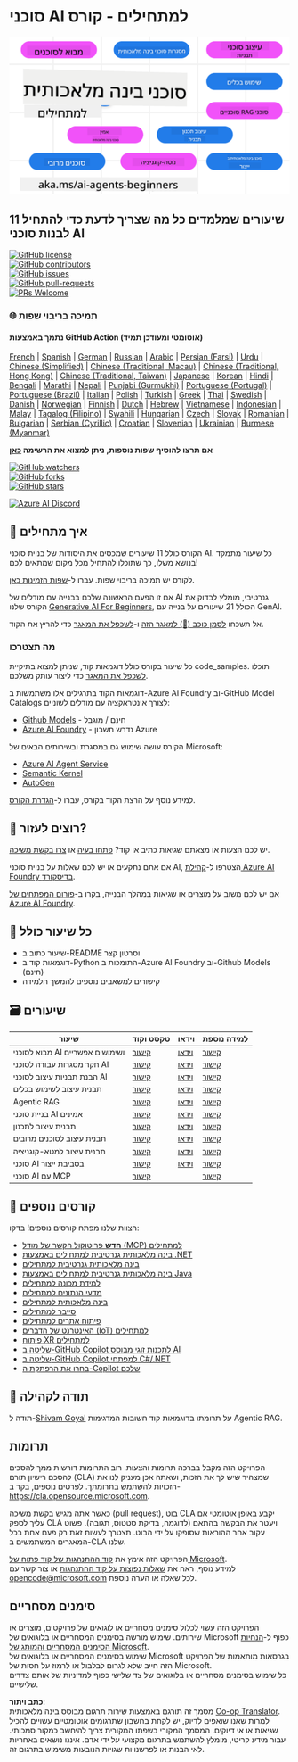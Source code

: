 <!--
CO_OP_TRANSLATOR_METADATA:
{
  "original_hash": "9b4c2650691b24b20e0c912d01a466a2",
  "translation_date": "2025-08-21T12:30:50+00:00",
  "source_file": "README.md",
  "language_code": "he"
}
-->
# סוכני AI למתחילים - קורס

![Generative AI For Beginners](../../translated_images/repo-thumbnail.083b24afed61b6dd27a7fc53798bebe9edf688a41031163a1fca9f61c64d63ec.he.png)

## 11 שיעורים שמלמדים כל מה שצריך לדעת כדי להתחיל לבנות סוכני AI

[![GitHub license](https://img.shields.io/github/license/microsoft/ai-agents-for-beginners.svg)](https://github.com/microsoft/ai-agents-for-beginners/blob/master/LICENSE?WT.mc_id=academic-105485-koreyst)  
[![GitHub contributors](https://img.shields.io/github/contributors/microsoft/ai-agents-for-beginners.svg)](https://GitHub.com/microsoft/ai-agents-for-beginners/graphs/contributors/?WT.mc_id=academic-105485-koreyst)  
[![GitHub issues](https://img.shields.io/github/issues/microsoft/ai-agents-for-beginners.svg)](https://GitHub.com/microsoft/ai-agents-for-beginners/issues/?WT.mc_id=academic-105485-koreyst)  
[![GitHub pull-requests](https://img.shields.io/github/issues-pr/microsoft/ai-agents-for-beginners.svg)](https://GitHub.com/microsoft/ai-agents-for-beginners/pulls/?WT.mc_id=academic-105485-koreyst)  
[![PRs Welcome](https://img.shields.io/badge/PRs-welcome-brightgreen.svg?style=flat-square)](http://makeapullrequest.com?WT.mc_id=academic-105485-koreyst)

### 🌐 תמיכה בריבוי שפות

#### נתמך באמצעות GitHub Action (אוטומטי ומעודכן תמיד)

[French](../fr/README.md) | [Spanish](../es/README.md) | [German](../de/README.md) | [Russian](../ru/README.md) | [Arabic](../ar/README.md) | [Persian (Farsi)](../fa/README.md) | [Urdu](../ur/README.md) | [Chinese (Simplified)](../zh/README.md) | [Chinese (Traditional, Macau)](../mo/README.md) | [Chinese (Traditional, Hong Kong)](../hk/README.md) | [Chinese (Traditional, Taiwan)](../tw/README.md) | [Japanese](../ja/README.md) | [Korean](../ko/README.md) | [Hindi](../hi/README.md) | [Bengali](../bn/README.md) | [Marathi](../mr/README.md) | [Nepali](../ne/README.md) | [Punjabi (Gurmukhi)](../pa/README.md) | [Portuguese (Portugal)](../pt/README.md) | [Portuguese (Brazil)](../br/README.md) | [Italian](../it/README.md) | [Polish](../pl/README.md) | [Turkish](../tr/README.md) | [Greek](../el/README.md) | [Thai](../th/README.md) | [Swedish](../sv/README.md) | [Danish](../da/README.md) | [Norwegian](../no/README.md) | [Finnish](../fi/README.md) | [Dutch](../nl/README.md) | [Hebrew](./README.md) | [Vietnamese](../vi/README.md) | [Indonesian](../id/README.md) | [Malay](../ms/README.md) | [Tagalog (Filipino)](../tl/README.md) | [Swahili](../sw/README.md) | [Hungarian](../hu/README.md) | [Czech](../cs/README.md) | [Slovak](../sk/README.md) | [Romanian](../ro/README.md) | [Bulgarian](../bg/README.md) | [Serbian (Cyrillic)](../sr/README.md) | [Croatian](../hr/README.md) | [Slovenian](../sl/README.md) | [Ukrainian](../uk/README.md) | [Burmese (Myanmar)](../my/README.md)

**אם תרצו להוסיף שפות נוספות, ניתן למצוא את הרשימה [כאן](https://github.com/Azure/co-op-translator/blob/main/getting_started/supported-languages.md)**

[![GitHub watchers](https://img.shields.io/github/watchers/microsoft/ai-agents-for-beginners.svg?style=social&label=Watch)](https://GitHub.com/microsoft/ai-agents-for-beginners/watchers/?WT.mc_id=academic-105485-koreyst)  
[![GitHub forks](https://img.shields.io/github/forks/microsoft/ai-agents-for-beginners.svg?style=social&label=Fork)](https://GitHub.com/microsoft/ai-agents-for-beginners/network/?WT.mc_id=academic-105485-koreyst)  
[![GitHub stars](https://img.shields.io/github/stars/microsoft/ai-agents-for-beginners.svg?style=social&label=Star)](https://GitHub.com/microsoft/ai-agents-for-beginners/stargazers/?WT.mc_id=academic-105485-koreyst)

[![Azure AI Discord](https://dcbadge.limes.pink/api/server/kzRShWzttr)](https://discord.gg/kzRShWzttr)

## 🌱 איך מתחילים

הקורס כולל 11 שיעורים שמכסים את היסודות של בניית סוכני AI. כל שיעור מתמקד בנושא משלו, כך שתוכלו להתחיל מכל מקום שמתאים לכם!

לקורס יש תמיכה בריבוי שפות. עברו ל-[שפות הזמינות כאן](../..).

אם זו הפעם הראשונה שלכם בבנייה עם מודלים של AI גנרטיבי, מומלץ לבדוק את הקורס שלנו [Generative AI For Beginners](https://aka.ms/genai-beginners), הכולל 21 שיעורים על בנייה עם GenAI.

אל תשכחו [לסמן כוכב (🌟) למאגר הזה](https://docs.github.com/en/get-started/exploring-projects-on-github/saving-repositories-with-stars?WT.mc_id=academic-105485-koreyst) ו-[לשכפל את המאגר](https://github.com/microsoft/ai-agents-for-beginners/fork) כדי להריץ את הקוד.

### מה תצטרכו

כל שיעור בקורס כולל דוגמאות קוד, שניתן למצוא בתיקיית code_samples. תוכלו [לשכפל את המאגר](https://github.com/microsoft/ai-agents-for-beginners/fork) כדי ליצור עותק משלכם.

דוגמאות הקוד בתרגילים אלו משתמשות ב-Azure AI Foundry וב-GitHub Model Catalogs לצורך אינטראקציה עם מודלים לשוניים:

- [Github Models](https://aka.ms/ai-agents-beginners/github-models) - חינם / מוגבל
- [Azure AI Foundry](https://aka.ms/ai-agents-beginners/ai-foundry) - נדרש חשבון Azure

הקורס עושה שימוש גם במסגרת ובשירותים הבאים של Microsoft:

- [Azure AI Agent Service](https://aka.ms/ai-agents-beginners/ai-agent-service)  
- [Semantic Kernel](https://aka.ms/ai-agents-beginners/semantic-kernel)  
- [AutoGen](https://aka.ms/ai-agents/autogen)  

למידע נוסף על הרצת הקוד בקורס, עברו ל-[הגדרת הקורס](./00-course-setup/README.md).

## 🙏 רוצים לעזור?

יש לכם הצעות או מצאתם שגיאות כתיב או קוד? [פתחו בעיה](https://github.com/microsoft/ai-agents-for-beginners/issues?WT.mc_id=academic-105485-koreyst) או [צרו בקשת משיכה](https://github.com/microsoft/ai-agents-for-beginners/pulls?WT.mc_id=academic-105485-koreyst).

אם אתם נתקעים או יש לכם שאלות על בניית סוכני AI, הצטרפו ל-[קהילת Azure AI Foundry בדיסקורד](https://discord.gg/kzRShWzttr).

אם יש לכם משוב על מוצרים או שגיאות במהלך הבנייה, בקרו ב-[פורום המפתחים של Azure AI Foundry](https://aka.ms/azureaifoundry/forum).

## 📂 כל שיעור כולל

- שיעור כתוב ב-README וסרטון קצר
- דוגמאות קוד ב-Python התומכות ב-Azure AI Foundry וב-Github Models (חינם)
- קישורים למשאבים נוספים להמשך הלמידה

## 🗃️ שיעורים

| **שיעור**                                | **טקסט וקוד**                                    | **וידאו**                                                  | **למידה נוספת**                                                                     |
|------------------------------------------|--------------------------------------------------|------------------------------------------------------------|------------------------------------------------------------------------------------|
| מבוא לסוכני AI ושימושים אפשריים           | [קישור](./01-intro-to-ai-agents/README.md)       | [וידאו](https://youtu.be/3zgm60bXmQk?si=z8QygFvYQv-9WtO1)  | [קישור](https://aka.ms/ai-agents-beginners/collection?WT.mc_id=academic-105485-koreyst) |
| חקר מסגרות עבודה לסוכני AI               | [קישור](./02-explore-agentic-frameworks/README.md) | [וידאו](https://youtu.be/ODwF-EZo_O8?si=Vawth4hzVaHv-u0H)  | [קישור](https://aka.ms/ai-agents-beginners/collection?WT.mc_id=academic-105485-koreyst) |
| הבנת תבניות עיצוב לסוכני AI              | [קישור](./03-agentic-design-patterns/README.md)  | [וידאו](https://youtu.be/m9lM8qqoOEA?si=BIzHwzstTPL8o9GF)  | [קישור](https://aka.ms/ai-agents-beginners/collection?WT.mc_id=academic-105485-koreyst) |
| תבנית עיצוב לשימוש בכלים                 | [קישור](./04-tool-use/README.md)                 | [וידאו](https://youtu.be/vieRiPRx-gI?si=2z6O2Xu2cu_Jz46N)  | [קישור](https://aka.ms/ai-agents-beginners/collection?WT.mc_id=academic-105485-koreyst) |
| Agentic RAG                              | [קישור](./05-agentic-rag/README.md)              | [וידאו](https://youtu.be/WcjAARvdL7I?si=gKPWsQpKiIlDH9A3)  | [קישור](https://aka.ms/ai-agents-beginners/collection?WT.mc_id=academic-105485-koreyst) |
| בניית סוכני AI אמינים                    | [קישור](./06-building-trustworthy-agents/README.md) | [וידאו](https://youtu.be/iZKkMEGBCUQ?si=jZjpiMnGFOE9L8OK)  | [קישור](https://aka.ms/ai-agents-beginners/collection?WT.mc_id=academic-105485-koreyst) |
| תבנית עיצוב לתכנון                       | [קישור](./07-planning-design/README.md)          | [וידאו](https://youtu.be/kPfJ2BrBCMY?si=6SC_iv_E5-mzucnC)  | [קישור](https://aka.ms/ai-agents-beginners/collection?WT.mc_id=academic-105485-koreyst) |
| תבנית עיצוב לסוכנים מרובים               | [קישור](./08-multi-agent/README.md)              | [וידאו](https://youtu.be/V6HpE9hZEx0?si=rMgDhEu7wXo2uo6g)  | [קישור](https://aka.ms/ai-agents-beginners/collection?WT.mc_id=academic-105485-koreyst) |
| תבנית עיצוב למטא-קוגניציה                | [קישור](./09-metacognition/README.md)            | [וידאו](https://youtu.be/His9R6gw6Ec?si=8gck6vvdSNCt6OcF)  | [קישור](https://aka.ms/ai-agents-beginners/collection?WT.mc_id=academic-105485-koreyst) |
| סוכני AI בסביבת ייצור                    | [קישור](./10-ai-agents-production/README.md)     | [וידאו](https://youtu.be/l4TP6IyJxmQ?si=31dnhexRo6yLRJDl)  | [קישור](https://aka.ms/ai-agents-beginners/collection?WT.mc_id=academic-105485-koreyst) |
| סוכני AI עם MCP                          | [קישור](./11-mcp/README.md)                      |                                                            | [קישור](https://aka.ms/mcp-for-beginners)                                               |

## 🎒 קורסים נוספים

הצוות שלנו מפתח קורסים נוספים! בדקו:
- [**חדש** פרוטוקול הקשר של מודל (MCP) למתחילים](https://github.com/microsoft/mcp-for-beginners?WT.mc_id=academic-105485-koreyst)  
- [בינה מלאכותית גנרטיבית למתחילים באמצעות .NET](https://github.com/microsoft/Generative-AI-for-beginners-dotnet?WT.mc_id=academic-105485-koreyst)  
- [בינה מלאכותית גנרטיבית למתחילים](https://github.com/microsoft/generative-ai-for-beginners?WT.mc_id=academic-105485-koreyst)  
- [בינה מלאכותית גנרטיבית למתחילים באמצעות Java](https://github.com/microsoft/generative-ai-for-beginners-java?WT.mc_id=academic-105485-koreyst)  
- [למידת מכונה למתחילים](https://aka.ms/ml-beginners?WT.mc_id=academic-105485-koreyst)  
- [מדעי הנתונים למתחילים](https://aka.ms/datascience-beginners?WT.mc_id=academic-105485-koreyst)  
- [בינה מלאכותית למתחילים](https://aka.ms/ai-beginners?WT.mc_id=academic-105485-koreyst)  
- [סייבר למתחילים](https://github.com/microsoft/Security-101??WT.mc_id=academic-96948-sayoung)  
- [פיתוח אתרים למתחילים](https://aka.ms/webdev-beginners?WT.mc_id=academic-105485-koreyst)  
- [האינטרנט של הדברים (IoT) למתחילים](https://aka.ms/iot-beginners?WT.mc_id=academic-105485-koreyst)  
- [פיתוח XR למתחילים](https://github.com/microsoft/xr-development-for-beginners?WT.mc_id=academic-105485-koreyst)  
- [שליטה ב-GitHub Copilot לתכנות זוגי מבוסס AI](https://aka.ms/GitHubCopilotAI?WT.mc_id=academic-105485-koreyst)  
- [שליטה ב-GitHub Copilot למפתחי C#/.NET](https://github.com/microsoft/mastering-github-copilot-for-dotnet-csharp-developers?WT.mc_id=academic-105485-koreyst)  
- [בחרו את הרפתקת ה-Copilot שלכם](https://github.com/microsoft/CopilotAdventures?WT.mc_id=academic-105485-koreyst)  

## 🌟 תודה לקהילה  

תודה ל-[Shivam Goyal](https://www.linkedin.com/in/shivam2003/) על תרומתו בדוגמאות קוד חשובות המדגימות Agentic RAG.  

## תרומות  

הפרויקט הזה מקבל בברכה תרומות והצעות. רוב התרומות דורשות ממך להסכים להסכם רישיון תורם (CLA) שמצהיר שיש לך את הזכות, ושאתה אכן מעניק לנו את הזכויות להשתמש בתרומתך. לפרטים נוספים, בקר ב-<https://cla.opensource.microsoft.com>.  

כאשר אתה מגיש בקשת משיכה (pull request), בוט CLA יקבע באופן אוטומטי אם עליך לספק CLA ויעטר את הבקשה בהתאם (לדוגמה, בדיקת סטטוס, תגובה). פשוט עקוב אחר ההוראות שסופקו על ידי הבוט. תצטרך לעשות זאת רק פעם אחת בכל המאגרים המשתמשים ב-CLA שלנו.  

הפרויקט הזה אימץ את [קוד ההתנהגות של קוד פתוח של Microsoft](https://opensource.microsoft.com/codeofconduct/).  
למידע נוסף, ראה את [שאלות נפוצות על קוד ההתנהגות](https://opensource.microsoft.com/codeofconduct/faq/) או צור קשר עם [opencode@microsoft.com](mailto:opencode@microsoft.com) לכל שאלה או הערה נוספת.  

## סימנים מסחריים  

הפרויקט הזה עשוי לכלול סימנים מסחריים או לוגואים של פרויקטים, מוצרים או שירותים. שימוש מורשה בסימנים המסחריים או בלוגואים של Microsoft כפוף ל-[הנחיות הסימנים המסחריים והמותג של Microsoft](https://www.microsoft.com/legal/intellectualproperty/trademarks/usage/general).  
שימוש בסימנים המסחריים או בלוגואים של Microsoft בגרסאות מותאמות של הפרויקט הזה חייב שלא לגרום לבלבול או לרמוז על חסות של Microsoft.  
כל שימוש בסימנים מסחריים או בלוגואים של צד שלישי כפוף למדיניות של אותם צדדים שלישיים.  

**כתב ויתור**:  
מסמך זה תורגם באמצעות שירות תרגום מבוסס בינה מלאכותית [Co-op Translator](https://github.com/Azure/co-op-translator). למרות שאנו שואפים לדיוק, יש לקחת בחשבון שתרגומים אוטומטיים עשויים להכיל שגיאות או אי דיוקים. המסמך המקורי בשפתו המקורית צריך להיחשב כמקור סמכותי. עבור מידע קריטי, מומלץ להשתמש בתרגום מקצועי על ידי אדם. איננו נושאים באחריות לאי הבנות או לפרשנויות שגויות הנובעות משימוש בתרגום זה.
